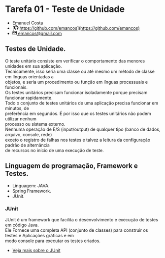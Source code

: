 # Tarefa 01 - Teste de Unidade
* Emanuel Costa
* [<svg xmlns="http://www.w3.org/2000/svg" width="14" height="14" viewBox="0 0 24 24"><path d="M12 0c-6.626 0-12 5.373-12 12 0 5.302 3.438 9.8 8.207 11.387.599.111.793-.261.793-.577v-2.234c-3.338.726-4.033-1.416-4.033-1.416-.546-1.387-1.333-1.756-1.333-1.756-1.089-.745.083-.729.083-.729 1.205.084 1.839 1.237 1.839 1.237 1.07 1.834 2.807 1.304 3.492.997.107-.775.418-1.305.762-1.604-2.665-.305-5.467-1.334-5.467-5.931 0-1.311.469-2.381 1.236-3.221-.124-.303-.535-1.524.117-3.176 0 0 1.008-.322 3.301 1.23.957-.266 1.983-.399 3.003-.404 1.02.005 2.047.138 3.006.404 2.291-1.552 3.297-1.23 3.297-1.23.653 1.653.242 2.874.118 3.176.77.84 1.235 1.911 1.235 3.221 0 4.609-2.807 5.624-5.479 5.921.43.372.823 1.102.823 2.222v3.293c0 .319.192.694.801.576 4.765-1.589 8.199-6.086 8.199-11.386 0-6.627-5.373-12-12-12z"/></svg> https://github.com/emancos](https://github.com/emancos)
* [<svg width="14" height="14" xmlns="http://www.w3.org/2000/svg" fill-rule="evenodd" clip-rule="evenodd" viewBox="0 0 24 24"><path d="M22.288 21h-20.576c-.945 0-1.712-.767-1.712-1.712v-13.576c0-.945.767-1.712 1.712-1.712h20.576c.945 0 1.712.767 1.712 1.712v13.576c0 .945-.767 1.712-1.712 1.712zm-10.288-6.086l-9.342-6.483-.02 11.569h18.684v-11.569l-9.322 6.483zm8.869-9.914h-17.789l8.92 6.229s6.252-4.406 8.869-6.229z"/></svg> emancos@gmail.com](emancos@gmail.com)

## Testes de Unidade.

O teste unitário consiste em verificar o comportamento das menores unidades em sua aplicação.<br>
Tecnicamente, isso seria uma classe ou até mesmo um método de classe em línguas orientadas a<br>
objetos, e seria um procedimento ou função em línguas processuais e funcionais.<br>
Os testes unitários precisam funcionar isoladamente porque precisam funcionar rapidamente.<br>
Todo o conjunto de testes unitários de uma aplicação precisa funcionar em minutos, de<br>
preferência em segundos. É por isso que os testes unitários não podem utilizar nenhum <br>
processo ou sistema externo.<br>
Nenhuma operação de E/S (input/output) de qualquer tipo (banco de dados, arquivo, console, rede)<br>
exceto o registro de falhas nos testes e talvez a leitura da configuração padrão de alternância<br>
de recursos no início de uma execução de teste.

## Linguagem de programação, Framework e Testes.
* Linguagem: JAVA.
* Spring Framework.
* JUnit.

### JUnit
JUnit é um framework que facilita o desenvolvimento e execução de testes em código Java.<br>
Ele Fornece uma completa API (conjunto de classes) para construir os testes e Aplicações gráficas e em<br>
modo console para executar os testes criados.
* [Veja mais sobre o JUnit](https://junit.org/junit5/)
